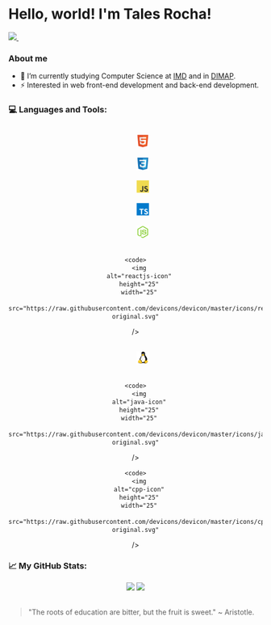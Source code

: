 <!-- ### Hi there 👋 -->

<!--

Here are some ideas to get you started:

- 🔭 I’m currently working on ...
- 🌱 I’m currently learning ...
- 👯 I’m looking to collaborate on ...
- 🤔 I’m looking for help with ...
- 💬 Ask me about ...
- 📫 How to reach me: ...
- 😄 Pronouns: ...
- ⚡ Fun fact: ...
-->

# Hello, world! I'm Tales Rocha!

<p>
  <a href="mailto:taleshrochaz@gmail.com">
    <img
      src="https://img.shields.io/badge/Gmail-D14836?style=for-the-badge&logo=gmail&logoColor=white"
    /> </a
  >&nbsp;&nbsp;
</p>

### About me

- 🌱 I’m currently studying Computer Science at [IMD](https://www.ufrn.br/) and in [DIMAP](https://dimap.ufrn.br/).
- ⚡ Interested in web front-end development and back-end development.

<h3>💻 Languages and Tools:</h3>
<div align="center">
  <code>
    <img
      alt="HTML5-icon"
      height="25"
      width="25"
      src="https://raw.githubusercontent.com/devicons/devicon/master/icons/html5/html5-original.svg"
  />
  </code>
  
  <code>
    <img
      alt="CSS3-icon"
      height="25"
      width="25"
      src="https://raw.githubusercontent.com/devicons/devicon/master/icons/css3/css3-original.svg"
  />
  </code>
  
  <code>
    <img
      alt="javascript-icon"
      height="25"
      width="25"
      src="https://raw.githubusercontent.com/devicons/devicon/master/icons/javascript/javascript-original.svg"
  />
  </code>
  
  <code>
    <img
      alt="typescript-icon"
      height="25"
      width="25"
      src="https://raw.githubusercontent.com/devicons/devicon/master/icons/typescript/typescript-original.svg"
  />
  </code>
  
  <code>
    <img
      alt="nodejs-icon"
      height="25"
      width="25"
      src="https://raw.githubusercontent.com/devicons/devicon/master/icons/nodejs/nodejs-original.svg"
  />
  </code>
  
    <code>
      <img
      alt="reactjs-icon"
      height="25"
      width="25"
      src="https://raw.githubusercontent.com/devicons/devicon/master/icons/react/react-original.svg"
  />
  </code>
  
  <code>
    <img
      alt="linux-icon"
      height="25"
      width="25"
      src="https://raw.githubusercontent.com/devicons/devicon/master/icons/linux/linux-original.svg"
  />
  </code>
  
    <code>
      <img
      alt="java-icon"
      height="25"
      width="25"
      src="https://raw.githubusercontent.com/devicons/devicon/master/icons/java/java-original.svg"
  />
  </code>
  
    <code>
      <img
      alt="cpp-icon"
      height="25"
      width="25"
      src="https://raw.githubusercontent.com/devicons/devicon/master/icons/cplusplus/cplusplus-original.svg"
  />
  </code>
</div>

<h3>📈 My GitHub Stats:</h3>
<div align="center">
  <img
    height="180em"
    src="https://github-readme-stats.vercel.app/api/top-langs/?username=taleshrocha&&theme=react&layout=compact&langs_count=5"
  />
  <img
    height="180em"
    src="https://github-readme-stats.vercel.app/api?username=taleshrocha&show_icons=true&theme=react"
  />
</div>
&nbsp;
<blockquote>
  <p>"The roots of education are bitter, but the fruit is sweet." ~ Aristotle.</p>
</blockquote>
